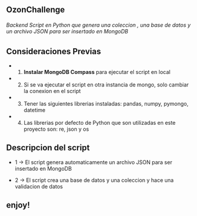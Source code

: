 ## OzonChallenge

###### Backend Script en Python que genera una coleccion , una base de datos y un archivo JSON para ser insertado en MongoDB

## Consideraciones Previas

* 1. **__Instalar MongoDB Compass__** para ejecutar el script en local

* 2. Si se va ejecutar el script en otra instancia de mongo, solo cambiar la conexion en el script

* 3. Tener las siguientes librerias instaladas: pandas, numpy, pymongo, datetime 

* 4. Las librerias por defecto de Python que son utilizadas en este proyecto son: re, json y os


## Descripcion del script

* 1 -> El script genera automaticamente un archivo JSON para ser insertado en MongoDB

* 2 -> El script crea una base de datos y una coleccion y hace una validacion de datos


## enjoy!